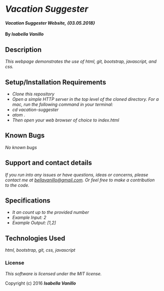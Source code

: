 # _Vacation Suggester_


#### _Vacation Suggester Website, {03.05.2018}_

#### By _**Isabella Vanillo**_

## Description

_This webpage demonstrates the use of html, git, bootstrap, javascript, and css._

## Setup/Installation Requirements

* _Clone this repository_
* _Open a simple HTTP server in the top level of the cloned directory. For a mac, run the following command in your terminal:_
* _cd vacation-suggester_
* _atom ._
* _Then open your web browser of choice to index.html_

## Known Bugs

_No known bugs_

## Support and contact details

_If you run into any issues or have questions, ideas or concerns, please contact me at bellavanillo@gmail.com. Or feel free to make a contribution to the code._

## Specifications

* _It an count up to the provided number_
* _Example Input: 2_
* _Example Output: [1,2]_


## Technologies Used

_html, bootstrap, git, css, javascript_

### License

*This software is licensed under the MIT license.*

Copyright (c) 2016 **_Isabella Vanillo_**
